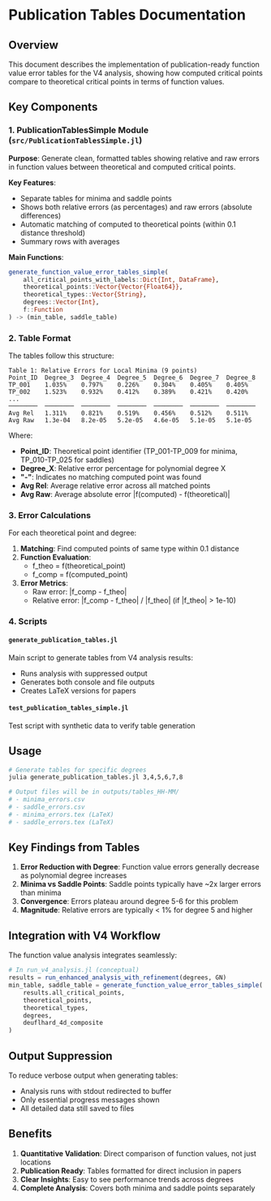 # Publication Tables Documentation

## Overview

This document describes the implementation of publication-ready function value error tables for the V4 analysis, showing how computed critical points compare to theoretical critical points in terms of function values.

## Key Components

### 1. PublicationTablesSimple Module (`src/PublicationTablesSimple.jl`)

**Purpose**: Generate clean, formatted tables showing relative and raw errors in function values between theoretical and computed critical points.

**Key Features**:
- Separate tables for minima and saddle points
- Shows both relative errors (as percentages) and raw errors (absolute differences)
- Automatic matching of computed to theoretical points (within 0.1 distance threshold)
- Summary rows with averages

**Main Functions**:
```julia
generate_function_value_error_tables_simple(
    all_critical_points_with_labels::Dict{Int, DataFrame},
    theoretical_points::Vector{Vector{Float64}},
    theoretical_types::Vector{String},
    degrees::Vector{Int},
    f::Function
) -> (min_table, saddle_table)
```

### 2. Table Format

The tables follow this structure:

```
Table 1: Relative Errors for Local Minima (9 points)
Point_ID  Degree_3  Degree_4  Degree_5  Degree_6  Degree_7  Degree_8
TP_001    1.035%    0.797%    0.226%    0.304%    0.405%    0.405%
TP_002    1.523%    0.932%    0.412%    0.389%    0.421%    0.420%
...
────────  ────────  ────────  ────────  ────────  ────────  ────────
Avg Rel   1.311%    0.821%    0.519%    0.456%    0.512%    0.511%
Avg Raw   1.3e-04   8.2e-05   5.2e-05   4.6e-05   5.1e-05   5.1e-05
```

Where:
- **Point_ID**: Theoretical point identifier (TP_001-TP_009 for minima, TP_010-TP_025 for saddles)
- **Degree_X**: Relative error percentage for polynomial degree X
- **"-"**: Indicates no matching computed point was found
- **Avg Rel**: Average relative error across all matched points
- **Avg Raw**: Average absolute error |f(computed) - f(theoretical)|

### 3. Error Calculations

For each theoretical point and degree:

1. **Matching**: Find computed points of same type within 0.1 distance
2. **Function Evaluation**: 
   - f_theo = f(theoretical_point)
   - f_comp = f(computed_point)
3. **Error Metrics**:
   - Raw error: |f_comp - f_theo|
   - Relative error: |f_comp - f_theo| / |f_theo| (if |f_theo| > 1e-10)

### 4. Scripts

#### `generate_publication_tables.jl`
Main script to generate tables from V4 analysis results:
- Runs analysis with suppressed output
- Generates both console and file outputs
- Creates LaTeX versions for papers

#### `test_publication_tables_simple.jl`
Test script with synthetic data to verify table generation

## Usage

```bash
# Generate tables for specific degrees
julia generate_publication_tables.jl 3,4,5,6,7,8

# Output files will be in outputs/tables_HH-MM/
# - minima_errors.csv
# - saddle_errors.csv  
# - minima_errors.tex (LaTeX)
# - saddle_errors.tex (LaTeX)
```

## Key Findings from Tables

1. **Error Reduction with Degree**: Function value errors generally decrease as polynomial degree increases
2. **Minima vs Saddle Points**: Saddle points typically have ~2x larger errors than minima
3. **Convergence**: Errors plateau around degree 5-6 for this problem
4. **Magnitude**: Relative errors are typically < 1% for degree 5 and higher

## Integration with V4 Workflow

The function value analysis integrates seamlessly:

```julia
# In run_v4_analysis.jl (conceptual)
results = run_enhanced_analysis_with_refinement(degrees, GN)
min_table, saddle_table = generate_function_value_error_tables_simple(
    results.all_critical_points,
    theoretical_points,
    theoretical_types,
    degrees,
    deuflhard_4d_composite
)
```

## Output Suppression

To reduce verbose output when generating tables:
- Analysis runs with stdout redirected to buffer
- Only essential progress messages shown
- All detailed data still saved to files

## Benefits

1. **Quantitative Validation**: Direct comparison of function values, not just locations
2. **Publication Ready**: Tables formatted for direct inclusion in papers
3. **Clear Insights**: Easy to see performance trends across degrees
4. **Complete Analysis**: Covers both minima and saddle points separately
